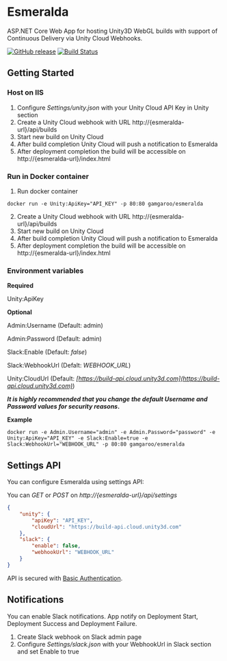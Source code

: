 # Esmeralda
ASP.NET Core Web App for hosting Unity3D WebGL builds with support of Continuous Delivery via Unity Cloud Webhooks.

[![GitHub release](https://img.shields.io/github/release/Gamgaroo/Esmeralda/all.svg)](https://GitHub.com/Gamgaroo/Esmeralda/releases/)
[![Build Status](https://travis-ci.org/Gamgaroo/Esmeralda.svg?branch=master)](https://travis-ci.org/Gamgaroo/Esmeralda)

## Getting Started
### Host on IIS
1) Configure *Settings/unity.json* with your Unity Cloud API Key in Unity section
2) Create a Unity Cloud webhook with URL http://{esmeralda-url}/api/builds
3) Start new build on Unity Cloud
4) After build completion Unity Cloud will push a notification to Esmeralda
5) After deployment completion the build will be accessible on http://{esmeralda-url}/index.html

### Run in Docker container
1) Run docker container
```
docker run -e Unity:ApiKey="API_KEY" -p 80:80 gamgaroo/esmeralda
```
2) Create a Unity Cloud webhook with URL http://{esmeralda-url}/api/builds
3) Start new build on Unity Cloud
4) After build completion Unity Cloud will push a notification to Esmeralda
5) After deployment completion the build will be accessible on http://{esmeralda-url}/index.html

### Environment variables

**Required**

Unity:ApiKey

**Optional**

Admin:Username (Default: admin)

Admin:Password (Default: admin)

Slack:Enable (Default: _false_)

Slack:WebhookUrl (Defalt: _WEBHOOK_URL_)

Unity:CloudUrl (Default: _[https://build-api.cloud.unity3d.com](https://build-api.cloud.unity3d.com)_)

**_It is highly recommended that you change the default Username and Password values for security reasons_.**

**Example**
```
docker run -e Admin.Username="admin" -e Admin.Password="password" -e Unity:ApiKey="API_KEY" -e Slack:Enable=true -e Slack:WebhookUrl="WEBHOOK_URL" -p 80:80 gamgaroo/esmeralda
```

## Settings API
You can configure Esmeralda using settings API:

You can _GET_ or _POST_ on _http://{esmeralda-url}/api/settings_

```json
{
    "unity": {
        "apiKey": "API_KEY",
        "cloudUrl": "https://build-api.cloud.unity3d.com"
    },
    "slack": {
        "enable": false,
        "webhookUrl": "WEBHOOK_URL"
    }
}
```
API is secured with [Basic Authentication](https://en.wikipedia.org/wiki/Basic_access_authentication).

## Notifications
You can enable Slack notifications. App notify on Deployment Start, Deployment Success and Deployment Failure.

1) Create Slack webhook on Slack admin page
2) Configure *Settings/slack.json* with your WebhookUrl in Slack section and set Enable to true

